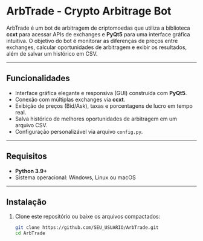 # ArbTrade - Crypto Arbitrage Bot

ArbTrade é um bot de arbitragem de criptomoedas que utiliza a biblioteca **ccxt** para acessar APIs de exchanges e **PyQt5** para uma interface gráfica intuitiva. O objetivo do bot é monitorar as diferenças de preços entre exchanges, calcular oportunidades de arbitragem e exibir os resultados, além de salvar um histórico em CSV.

---

## Funcionalidades
- Interface gráfica elegante e responsiva (GUI) construída com **PyQt5**.
- Conexão com múltiplas exchanges via **ccxt**.
- Exibição de preços (Bid/Ask), taxas e porcentagens de lucro em tempo real.
- Salva histórico de melhores oportunidades de arbitragem em um arquivo CSV.
- Configuração personalizável via arquivo `config.py`.

---

## Requisitos
- **Python 3.9+**
- Sistema operacional: Windows, Linux ou macOS

---

## Instalação

1. Clone este repositório ou baixe os arquivos compactados:
   ```bash
   git clone https://github.com/SEU_USUARIO/ArbTrade.git
   cd ArbTrade
